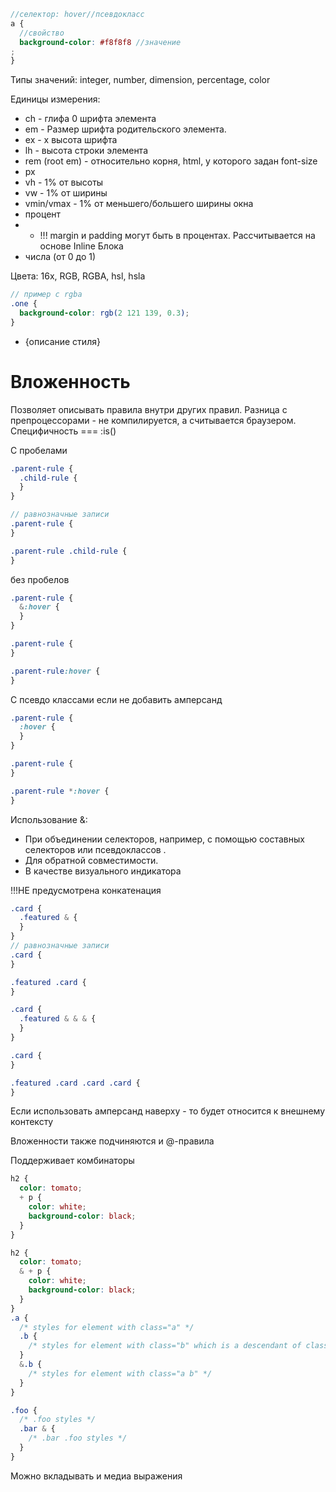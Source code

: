 ```scss
//селектор: hover//псевдокласс
a {
  //свойство
  background-color: #f8f8f8 //значение
;
}
```

Типы значений: integer, number, dimension, percentage, color

Единицы измерения:

- ch - глифа 0 шрифта элемента
- em - Размер шрифта родительского элемента.
- ex - x высота шрифта
- lh - высота строки элемента
- rem (root em) - относительно корня, html, у которого задан font-size
- px
- vh - 1% от высоты
- vw - 1% от ширины
- vmin/vmax - 1% от меньшего/большего ширины окна
- процент
- - !!! margin и padding могут быть в процентах. Рассчитывается на основе Inline Блока
- числа (от 0 до 1)

Цвета: 16х, RGB, RGBA, hsl, hsla

```scss
// пример с rgba
.one {
  background-color: rgb(2 121 139, 0.3);
}
```

- {описание стиля}

<!-- Вложенность ----------------------------------------------------------------------------------------------------------------------------->

# Вложенность

Позволяет описывать правила внутри других правил. Разница с препроцессорами - не компилируется, а считывается браузером. Специфичность === :is()

С пробелами

```scss
.parent-rule {
  .child-rule {
  }
}

// равнозначные записи
.parent-rule {
}

.parent-rule .child-rule {
}
```

без пробелов

```scss
.parent-rule {
  &:hover {
  }
}

.parent-rule {
}

.parent-rule:hover {
}
```

С псевдо классами если не добавить амперсанд

```scss
.parent-rule {
  :hover {
  }
}

.parent-rule {
}

.parent-rule *:hover {
}
```

Использование &:

- При объединении селекторов, например, с помощью составных селекторов или псевдоклассов .
- Для обратной совместимости.
- В качестве визуального индикатора

!!!НЕ предусмотрена конкатенация

```scss
.card {
  .featured & {
  }
}
// равнозначные записи
.card {
}

.featured .card {
}
```

```scss
.card {
  .featured & & & {
  }
}

.card {
}

.featured .card .card .card {
}
```

Если использовать амперсанд наверху - то будет относится к внешнему контексту

Вложенности также подчиняются и @-правила

Поддерживает комбинаторы

```scss
h2 {
  color: tomato;
  + p {
    color: white;
    background-color: black;
  }
}

h2 {
  color: tomato;
  & + p {
    color: white;
    background-color: black;
  }
}
.a {
  /* styles for element with class="a" */
  .b {
    /* styles for element with class="b" which is a descendant of class="a" */
  }
  &.b {
    /* styles for element with class="a b" */
  }
}

.foo {
  /* .foo styles */
  .bar & {
    /* .bar .foo styles */
  }
}
```

Можно вкладывать и медиа выражения
